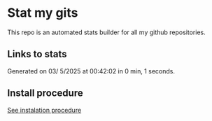 # Stat my gits

This repo is an automated stats builder for all my github repositories.

## Links to stats


Generated on 03/ 5/2025 at 00:42:02 in 0 min, 1 seconds.

## Install procedure

[See instalation procedure](./src/install.md)

